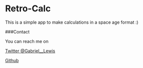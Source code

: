 # Retro-Calc
This is a simple app to make calculations in a space age format :)

###Contact 

You can reach me on 

[Twitter @Gabriel__Lewis](https://www.twitter.com/gabriel__lewis)



[Github](https://www.github.com/gabriel-lewis)
